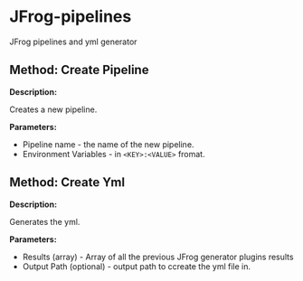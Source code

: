 # JFrog-pipelines
JFrog pipelines and yml generator

## Method: Create Pipeline

**Description:**

Creates a new pipeline.

**Parameters:**

* Pipeline name - the name of the new pipeline.
* Environment Variables - in `<KEY>:<VALUE>` fromat.


## Method: Create Yml

**Description:**

Generates the yml.

**Parameters:**

* Results (array) - Array of all the previous JFrog generator plugins results
* Output Path (optional) - output path to ccreate the yml file in.